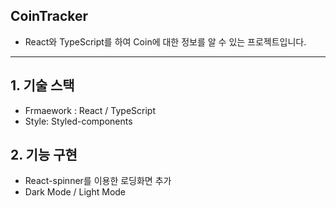## CoinTracker

- React와 TypeScript를 하여 Coin에 대한 정보를 알 수 있는 프로젝트입니다.

---

## 1. 기술 스택

- Frmaework : React / TypeScript
- Style: Styled-components

## 2. 기능 구현

- React-spinner를 이용한 로딩화면 추가
- Dark Mode / Light Mode
